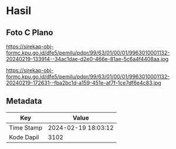 # Hasil

## Foto C Plano

https://sirekap-obj-formc.kpu.go.id/dfe5/pemilu/pdpr/99/63/01/00/01/9963010001132-20240219-133914--34ac1dae-d2e0-466e-81ae-5c6a4f4408aa.jpg

https://sirekap-obj-formc.kpu.go.id/dfe5/pemilu/pdpr/99/63/01/00/01/9963010001132-20240219-172631--fba2bc1d-a159-451e-af7f-1ce7df6e4c83.jpg


## Metadata

| Key        | Value               |
| ---------- | ------------------- |
| Time Stamp | 2024-02-19 18:03:12 |
| Kode Dapil | 3102                |



